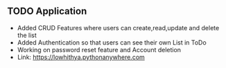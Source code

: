 ## TODO Application
* Added CRUD Features where users can create,read,update and delete the list
* Added Authentication so that users can see their own List in ToDo
* Working on password reset feature and Account deletion
* Link: https://lowhithya.pythonanywhere.com
